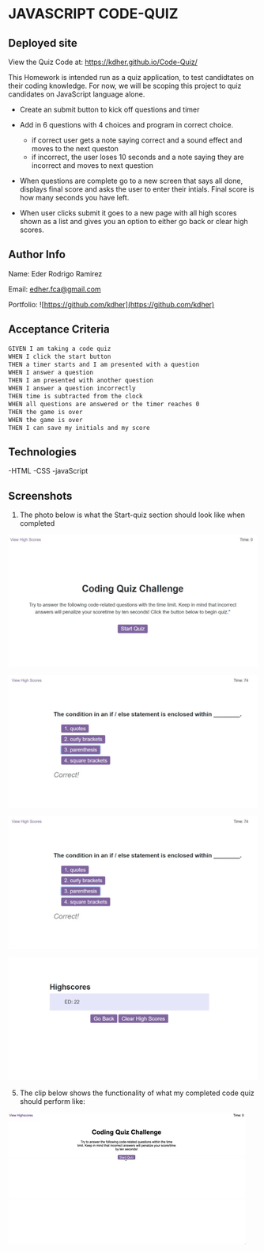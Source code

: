 # JAVASCRIPT CODE-QUIZ 

## Deployed site
View the Quiz Code at: https://kdher.github.io/Code-Quiz/

This Homework is intended run as a quiz application, to test candidtates on their coding knowledge. For now, we will be scoping this project to quiz candidates on JavaScript language alone.

- Create an submit button to kick off questions and timer 
- Add in 6 questions with 4 choices and program in correct choice. 
    - if correct user gets a note saying correct and a sound effect and moves to the next queston 
    - if incorrect, the user loses 10 seconds and a note saying they are incorrect and moves to next question 

- When questions are complete go to a new screen that says all done, displays final score and asks the user to enter their intials. Final score is how many seconds you have left. 

- When user clicks submit it goes to a new page with all high scores shown as a list and gives you an option to either go back or clear high scores.


## Author Info

Name: Eder Rodrigo Ramirez

Email: edher.fca@gmail.com

Portfolio: ![https://github.com/kdher](https://github.com/kdher)


## Acceptance Criteria

```
GIVEN I am taking a code quiz
WHEN I click the start button
THEN a timer starts and I am presented with a question
WHEN I answer a question
THEN I am presented with another question
WHEN I answer a question incorrectly
THEN time is subtracted from the clock
WHEN all questions are answered or the timer reaches 0
THEN the game is over
WHEN the game is over
THEN I can save my initials and my score
```
## Technologies
-HTML
-CSS
-javaScript

## Screenshots

1. The photo below is what the Start-quiz section should look like when completed

![This is a screenshot of the Star-Quiz section of this code quiz.](https://github.com/kdher/prueba/blob/main/Assets/images/uno.jpg)

![This is a screenshot of a quiz-question section in this code quiz.](https://github.com/kdher/prueba/blob/main/Assets/images/dos.jpg)

![This is a screenshot of the save-initials section of this code quiz.](https://github.com/kdher/prueba/blob/main/Assets/images/dos.jpg)

![This is a screenshot of the quiz-highscore section of this code quiz.](https://github.com/kdher/prueba/blob/main/Assets/images/cuatr0.jpg)

5. The clip below shows the functionality of what my completed code quiz should perform like:

![This is a preview video clip of my code quiz project in a gif file format.](https://github.com/kdher/prueba/blob/main/Assets/images/04-web-apis-homework-demo.gif)

